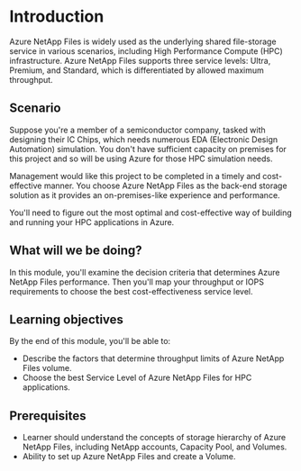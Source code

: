 <!-- 1. Topic sentence(s) --------------------------------------------------------------------------------

    Goal: orient the learner to the area covered in this module

    Heading: do not add an H1 or H2 title here, the auto-generated H1 will appear above this content automatically

    Example: "Azure Logic Apps let you automate your business processes and run them in the cloud."

    Recommended: visual like an image, table, list, etc. that supports the topic sentence(s)

    [Introduction unit guidance](https://review.docs.microsoft.com/learn-docs/docs/id-guidance-introductions?branch=master#rule-use-the-standard-module-introduction-format)
-->

# Introduction

Azure NetApp Files is widely used as the underlying shared file-storage service in various scenarios, including High Performance Compute (HPC) infrastructure. Azure NetApp Files supports three service levels: Ultra, Premium, and Standard, which is differentiated by allowed maximum throughput.

<!-- 2. Scenario -----------------------------------------------------------------------------------------

    Goal: describe the real-world scenario this module will use to illustrate the concepts

    Heading: use the H2 "Example scenario"

    Example: "Suppose you work at an athletic shoe company on the marketing team. You're launching a new basketball shoe created by a celebrity athlete. Previous launches resulted in a social media frenzy as people shared stories and photos of themselves wearing their new shoes. The marketing team wants to monitor hundreds of social media sites, blogs, and websites to determine consumer reaction. There will be more data than you can process manually. You would like a cloud-hosted system that automates monitoring, text analytics, database storage, and email notifications."

    Recommended: an image that visualizes the scenario, use the image markdown extension (https://review.docs.microsoft.com/help/contribute/markdown-reference?branch=master#images)

    Optional: a "scenario video" that visualizes the scenario

    [Scenario guidance](https://review.docs.microsoft.com/learn-docs/docs/id-guidance-scenarios)
    [Scenario video guidance](TBD)
 -->

## Scenario

Suppose you're a member of a semiconductor company, tasked with designing their IC Chips, which needs numerous EDA (Electronic Design Automation) simulation. You don't have sufficient capacity on premises for this project and so will be using Azure for those HPC simulation needs. 

Management would like this project to be completed in a timely and cost-effective manner. You choose Azure NetApp Files as the back-end storage solution as it provides an on-premises-like experience and performance. 

You'll need to figure out the most optimal and cost-effective way of building and running your HPC applications in Azure.

<!-- 3. Prose table-of-contents --------------------------------------------------------------------------

    Goal: List the activities the learner will do in this content. This differs from the title and the learning objectives. The title and the learning objectives are "outcome focused"; that is, they describe the skills the learner will acquire as a result of consuming this content. By contrast, here you should be specific about what the learning will **do** in order to acquire those skills. The format can be either prose or bulleted-list; however, a list will yield better results when transformed into other output types such as PowerPoint.

    Heading: use the H2 "What will we be doing?"

    Example: "Here, you'll create a business workflow using Azure Logic Apps to automate the processing of tweets:
                * **Launch**: when a new tweet is available
                * **Process**: determine if the sentiment of the tweet is positive or negative
                * **Route**: branch based on the sentiment score"

 -->

## What will we be doing?

In this module, you'll examine the decision criteria that determines Azure NetApp Files performance. Then you'll map your throughput or IOPS requirements to choose the best cost-effectiveness service level.

<!-- 4. Terminal learning objective ----------------------------------------------------------------------

    Goal: This is a restatement of the module title into a complete sentence. You have more room here to convey the main goal than in a space-limited title. Make it outcome-focused so it describes the main skill the learner will acquire as a result of this training. In other words, it should answer the question: "what is the key thing the learner will be able to do as a result of consuming this training?"

    Heading: use the H2 "What is the main goal?"

    Example: "By the end of this session, you'll be able to create workflows which route and process data using Azure Logic Apps and its built-in connectors."

 -->

## Learning objectives

By the end of this module, you'll be able to: 

- Describe the factors that determine throughput limits of Azure NetApp Files volume.
- Choose the best Service Level of Azure NetApp Files for HPC applications.

## Prerequisites

- Learner should understand the concepts of storage hierarchy of Azure NetApp Files, including NetApp accounts, Capacity Pool, and Volumes.
- Ability to set up Azure NetApp Files and create a Volume.

<!-- Do **not** include any other content like learning objectives, prerequisites, unit summary, "next unit" lead-in, or references. -->
